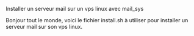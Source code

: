 Installer un serveur mail sur un vps linux avec mail_sys

Bonjour tout le monde, voici le fichier install.sh à utiliser pour installer un serveur mail sur son vps linux. 
